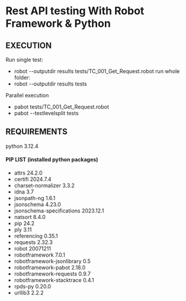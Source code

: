# Rest API testing With Robot Framework & Python


## EXECUTION
Run single test:
- robot --outputdir results  tests/TC_001_Get_Request.robot
run whole folder:
- robot --outputdir results  tests

Parallel execution
- pabot tests/TC_001_Get_Request.robot
- pabot --testlevelsplit  tests

## REQUIREMENTS
python 3.12.4

#### PIP LIST (installed python packages)
- attrs                      24.2.0
- certifi                    2024.7.4
- charset-normalizer         3.3.2
- idna                       3.7
- jsonpath-ng                1.6.1
- jsonschema                 4.23.0
- jsonschema-specifications  2023.12.1
- natsort                    8.4.0
- pip                        24.2
- ply                        3.11
- referencing                0.35.1
- requests                   2.32.3
- robot                      20071211
- robotframework             7.0.1
- robotframework-jsonlibrary 0.5
- robotframework-pabot       2.18.0
- robotframework-requests    0.9.7
- robotframework-stacktrace  0.4.1
- rpds-py                    0.20.0
- urllib3                    2.2.2
